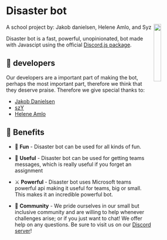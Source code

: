 # Disaster bot
A school project by: Jakob danielsen, Helene Amlo, and Syz
<a href="https://discord.gg/gscXkPQ3Nn"><img align="right" src="https://jakobdanielsen.github.io/discordbot/kh.png" width=20%></a>

Disaster bot is a fast, powerful, unopinionated, bot made with Javascipt using the official [Discord.js package](https://discord.com/developers/docs/intro).



## 🎉 developers

Our developers are a important part of making the bot, perhaps the most important part, therefore we think that they deserve praise.
Therefore we give special thanks to:

* [Jakob Danielsen](https://github.com/JakobDanielsen)
* [szY](https://github.com/szymonpopio)
* [Helene Amlo](https://github.com/henningamlo)

## 💎 Benefits

* 🚀 **Fun** - Disaster bot can be used for all kinds of fun.

* 📜 **Useful** - Disaster bot can be used for getting teams messages, which is really useful if you forget an assignment

* ⚔️ **Powerful** - Disaster bot uses Microsoft teams powerful api making it useful for teams, big or small. This makes it an incredible powerful bot.

* 🏫 **Community** - We pride ourselves in our small but inclusive community and are willing to help whenever challenges arise; or if you just want to chat! We offer help on any questions. Be sure to visit us on our [Discord server](https://discord.gg/gscXkPQ3Nn)!